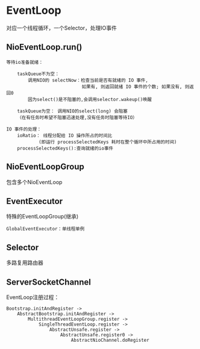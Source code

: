 EventLoop
===
 对应一个线程循环，一个Selector，处理IO事件
 
NioEventLoop.run()
---

    等待io准备就绪：
    
        taskQueue不为空：
            调用NIO的 selectNow：检查当前是否有就绪的 IO 事件, 
                                如果有, 则返回就绪 IO 事件的个数; 如果没有, 则返回0
            因为select()是不阻塞的,会调用selector.wakeup()唤醒
            
        taskQueue为空： 调用NIO的select(long) 会阻塞
        （在有任务时希望不阻塞迅速处理,没有任务时阻塞等待IO）
    
    IO 事件的处理：
        ioRatio： 线程分配给 IO 操作所占的时间比
                (即运行 processSelectedKeys 耗时在整个循环中所占用的时间)
        processSelectedKeys():查询就绪的io事件
    
     
 
 
 NioEventLoopGroup
 ---
 包含多个NioEventLoop
 
 
 EventExecutor
 ---
 特殊的EventLoopGroup(继承)
 
    GlobalEventExecutor：单线程单例
 
 Selector
 ---
 多路复用路由器
 
ServerSocketChannel
 ---
 EventLoop注册过程：
    
    Bootstrap.initAndRegister -> 
        AbstractBootstrap.initAndRegister -> 
            MultithreadEventLoopGroup.register -> 
                SingleThreadEventLoop.register -> 
                    AbstractUnsafe.register ->
                        AbstractUnsafe.register0 ->
                            AbstractNioChannel.doRegister
 
 